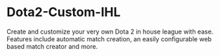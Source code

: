# Dota2-Custom-IHL
Create and customize your very own Dota 2 in house league with ease. Features include automatic match creation, an easily configurable web based match creator and more.
